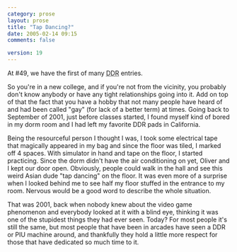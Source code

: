 ```yaml
---
category: prose
layout: prose
title: "Tap Dancing?"
date: 2005-02-14 09:15
comments: false

version: 19
---
```


At #49, we have the first of many <acronym title="Dance Dance Revolution">DDR</acronym> entries.

So you're in a new college, and if you're not from the vicinity, you probably don't know anybody or have any tight relationships going into it. Add on top of that the fact that you have a hobby that not many people have heard of and had been called "gay" (for lack of a better term) at times. Going back to September of 2001, just before classes started, I found myself kind of bored in my dorm room and I had left my favorite DDR pads in California.

Being the resourceful person I thought I was, I took some electrical tape that magically appeared in my bag and since the floor was tiled, I marked off 4 spaces. With simulator in hand and tape on the floor, I started practicing. Since the dorm didn't have the air conditioning on yet, Oliver and I kept our door open. Obviously, people could walk in the hall and see this weird Asian dude "tap dancing" on the floor. It was even more of a surprise when I looked behind me to see half my floor stuffed in the entrance to my room. Nervous would be a good word to describe the whole situation.

That was 2001, back when nobody knew about the video game phenomenon and everybody looked at it with a blind eye, thinking it was one of the stupidest things they had ever seen. Today? For most people it's still the same, but most people that have been in arcades have seen a DDR or PIU machine around, and thankfully they hold a little more respect for those that have dedicated so much time to it.
